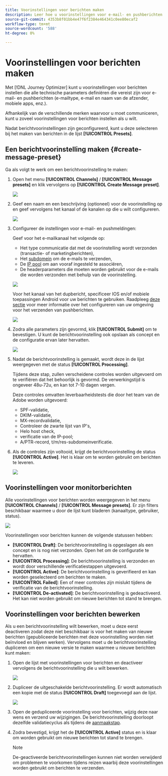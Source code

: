 ```yaml
---
title: Voorinstellingen voor berichten maken
description: Leer hoe u voorinstellingen voor e-mail- en pushberichten maakt
source-git-commit: 4353b8f01bb4e47f6f2384e464341c0ee80ecaf2
workflow-type: tm+mt
source-wordcount: '588'
ht-degree: 0%

---
```



# Voorinstellingen voor berichten maken

Met [!DNL Journey Optimizer] kunt u voorinstellingen voor berichten instellen die alle technische parameters definiëren die vereist zijn voor e-mail- en pushberichten (e-mailtype, e-mail en naam van de afzender, mobiele apps, enz.).

Afhankelijk van de verschillende merken waarvoor u moet communiceren, kunt u zoveel voorinstellingen voor berichten instellen als u wilt.

Nadat berichtvoorinstellingen zijn geconfigureerd, kunt u deze selecteren bij het maken van berichten in de lijst **[!UICONTROL Presets]**.

## Een berichtvoorinstelling maken {#create-message-preset}

Ga als volgt te werk om een berichtvoorinstelling te maken:

1. Open het menu **[!UICONTROL Channels]** / **[!UICONTROL Message presets]** en klik vervolgens op **[!UICONTROL Create Message preset]**.

   ![](../assets/preset-create.png)

1. Geef een naam en een beschrijving (optioneel) voor de voorinstelling op en geef vervolgens het kanaal of de kanalen op die u wilt configureren.

   ![](../assets/preset-general.png)

1. Configureer de instellingen voor e-mail- en pushmeldingen:

   Geef voor het e-mailkanaal het volgende op:

   * Het type communicatie dat met de voorinstelling wordt verzonden (transactie- of marketingberichten),
   * Het [subdomein](about-subdomain-delegation.md) om de e-mails te verzenden,
   * De [IP pool](ip-pools.md) om aan vooraf ingesteld te associëren,
   * De headerparameters die moeten worden gebruikt voor de e-mails die worden verzonden met behulp van de voorinstelling.

   ![](../assets/preset-email.png)

   Voor het kanaal van het dupbericht, specificeer IOS en/of mobiele toepassingen Android voor uw berichten te gebruiken. Raadpleeg [deze sectie](../push-configuration.md) voor meer informatie over het configureren van uw omgeving voor het verzenden van pushberichten.

   ![](../assets/preset-push.png)

1. Zodra alle parameters zijn gevormd, klik **[!UICONTROL Submit]** om te bevestigen. U kunt de berichtvoorinstelling ook opslaan als concept en de configuratie ervan later hervatten.

   ![](../assets/preset-submit.png)

1. Nadat de berichtvoorinstelling is gemaakt, wordt deze in de lijst weergegeven met de status **[!UICONTROL Processing]**.

   Tijdens deze stap, zullen verscheidene controles worden uitgevoerd om te verifiëren dat het behoorlijk is gevormd. De verwerkingstijd is ongeveer 48u-72u, en kan tot 7-10 dagen vergen.

   Deze controles omvatten leverbaarheidstests die door het team van de Adobe worden uitgevoerd:

   * SPF-validatie,
   * DKIM-validatie,
   * MX-recordvalidatie,
   * Controleer de zwarte lijst van IP&#39;s,
   * Helo host check,
   * verificatie van de IP-pool;
   * A/PTR-record, t/m/res-subdomeinverificatie.

1. Als de controles zijn voltooid, krijgt de berichtvoorinstelling de status **[!UICONTROL Active]**. Het is klaar om te worden gebruikt om berichten te leveren.

   <!-- later on, users will be notified in Pulse -->

   ![](../assets/preset-active.png)

## Voorinstellingen voor monitorberichten

Alle voorinstellingen voor berichten worden weergegeven in het menu **[!UICONTROL Channels]** / **[!UICONTROL Message presets]**. Er zijn filters beschikbaar waarmee u door de lijst kunt bladeren (kanaaltype, gebruiker, status).

![](../assets/preset-filters.png)

Voorinstellingen voor berichten kunnen de volgende statussen hebben:

* **[!UICONTROL Draft]**: De berichtvoorinstelling is opgeslagen als een concept en is nog niet verzonden. Open het om de configuratie te hervatten.
* **[!UICONTROL Processing]**: De berichtvoorinstelling is verzonden en wordt door verschillende verificatiestappen uitgevoerd.
* **[!UICONTROL Active]**: De berichtvoorinstelling is geverifieerd en kan worden geselecteerd om berichten te maken.
* **[!UICONTROL Failed]**: Een of meer controles zijn mislukt tijdens de verificatie van de berichtvoorinstelling.
* **[!UICONTROL De-activated]**: De berichtvoorinstelling is gedeactiveerd. Het kan niet worden gebruikt om nieuwe berichten tot stand te brengen.

## Voorinstellingen voor berichten bewerken

Als u een berichtvoorinstelling wilt bewerken, moet u deze eerst deactiveren zodat deze niet beschikbaar is voor het maken van nieuwe berichten (gepubliceerde berichten met deze voorinstelling worden niet beïnvloed en blijven werken). Vervolgens moet u de berichtvoorinstelling dupliceren om een nieuwe versie te maken waarmee u nieuwe berichten kunt maken:

1. Open de lijst met voorinstellingen voor berichten en deactiveer vervolgens de berichtvoorinstelling die u wilt bewerken.

   ![](../assets/preset-deactivate.png)

1. Dupliceer de uitgeschakelde berichtvoorinstelling. Er wordt automatisch een kopie met de status **[!UICONTROL Draft]** toegevoegd aan de lijst.

   ![](../assets/preset-duplicated.png)

1. Open de gedupliceerde voorinstelling voor berichten, wijzig deze naar wens en verzend uw wijzigingen. De berichtvoorinstelling doorloopt dezelfde validatiecyclus als tijdens de [aanmaakstap](#create-message-preset).

1. Zodra bevestigd, krijgt het de **[!UICONTROL Active]** status en is klaar om worden gebruikt om nieuwe berichten tot stand te brengen.

   >[!NOTE]
   >
   >De-geactiveerde berichtvoorinstellingen kunnen niet worden verwijderd om problemen te voorkomen tijdens reizen waarbij deze voorinstellingen worden gebruikt om berichten te verzenden.
